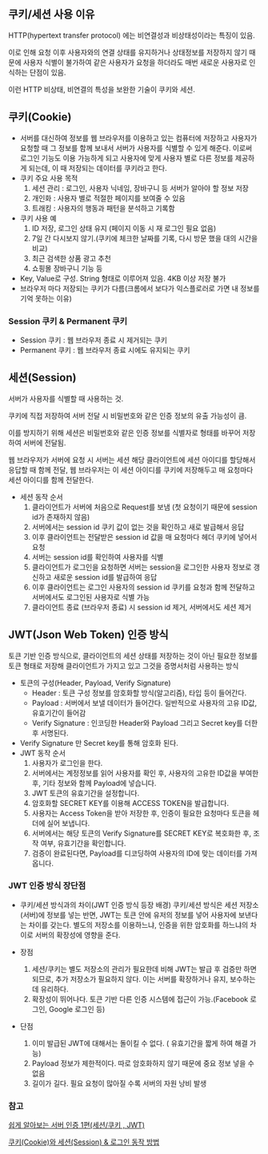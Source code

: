 ## 쿠키/세션 사용 이유

  HTTP(hypertext transfer protocol) 에는 비연결성과 비상태성이라는 특징이 있음.  

  이로 인해 요청 이후 사용자와의 연결 상태를 유지하거나 상태정보를 저장하지 않기 때문에 사용자 식별이 불가하여 같은 사용자가 요청을 하더라도 매번 새로운 사용자로 인식하는 단점이 있음.

  이런 HTTP 비상태, 비연결의 특성을 보완한 기술이 쿠키와 세션.

## 쿠키(Cookie)

- 서버를 대신하여 정보를 웹 브라우저를 이용하고 있는 컴퓨터에 저장하고 사용자가 요청할 때 그 정보를 함께 보내서 서버가 사용자를 식별할 수 있게 해준다. 이로써 로그인 기능도 이용 가능하게 되고 사용자에 맞게 사용자 별로 다른 정보를 제공하게 되는데, 이 때 저장되는 데이터를 쿠키라고 한다.
- 쿠키 주요 사용 목적
    1. 세션 관리 : 로그인, 사용자 닉네임, 장바구니 등 서버가 알아야 할 정보 저장
    2. 개인화 : 사용자 별로 적절한 페이지를 보여줄 수 있음
    3. 트래킹 : 사용자의 행동과 패턴을 분석하고 기록함
- 쿠키 사용 예
    1. ID 저장, 로그인 상태 유지 (페이지 이동 시 재 로그인 필요 없음)
    2. 7일 간 다시보지 않기.(쿠키에 체크한 날짜를 기록, 다시 방문 했을 대의 시간을 비교)
    3. 최근 검색한 상품 광고 추천
    4. 쇼핑몰 장바구니 기능 등
- Key, Value로 구성. String 형태로 이루어져 있음. 4KB 이상 저장 불가
- 브라우저 마다 저장되는 쿠키가 다름(크롬에서 보다가 익스플로러로 가면 내 정보를 기억 못하는 이유)

### Session 쿠키 & Permanent 쿠키

- Session 쿠키 : 웹 브라우저 종료 시 제거되는 쿠키
- Permanent 쿠키 : 웹 브라우저 종료 시에도 유지되는 쿠키


## 세션(Session)

서버가 사용자를 식별할 때 사용하는 것. 

쿠키에 직접 저장하여 서버 전달 시 비밀번호와 같은 인증 정보의 유출 가능성이 큼.

이를 방지하기 위해 세션은 비밀번호와 같은 인증 정보를 식별자로 형태를 바꾸어 저장하여 서버에 전달됨.

웹 브라우저가 서버에 요청 시 서버는 세션 해당 클라이언트에 세션 아이디를 할당해서 응답할 때 함께 전달, 웹 브라우저는 이 세션 아이디를 쿠키에 저장해두고 매 요청마다 세션 아이디를 함께 전달한다. 

- 세션 동작 순서
    1. 클라이언트가 서버에 처음으로 Request를 보냄 (첫 요청이기 때문에 session id가 존재하지 않음)
    2. 서버에서는 session id 쿠키 값이 없는 것을 확인하고 새로 발급해서 응답
    3. 이후 클라이언트는 전달받은 session id 값을 매 요청마다 헤더 쿠키에 넣어서 요청
    4. 서버는 session id를 확인하여 사용자를 식별
    5. 클라이언트가 로그인을 요청하면 서버는 session을 로그인한 사용자 정보로 갱신하고 새로운 session id를 발급하여 응답
    6. 이후 클라이언트는 로그인 사용자의 session id 쿠키를 요청과 함께 전달하고 서버에서도 로그인된 사용자로 식별 가능
    7. 클라이언트 종료 (브라우저 종료) 시 session id 제거, 서버에서도 세션 제거


## JWT(Json Web Token) 인증 방식

 토큰 기반 인증 방식으로, 클라이언트의 세션 상태를 저장하는 것이 아닌 필요한 정보를 토큰 형태로 저장해 클라이언트가 가지고 있고 그것을 증명서처럼 사용하는 방식

- 토큰의 구성(Header, Payload, Verify Signature)
    - Header : 토큰 구성 정보를 암호화할 방식(알고리즘), 타입 등이 들어간다.
    - Payload : 서버에서 보낼 데이터가 들어간다. 일반적으로 사용자의 고유 ID값, 유효기간이 들어감
    - Verify Signature : 인코딩한 Header와 Payload 그리고 Secret key를 더한 후 서명된다.
- Verify Signature 만 Secret key를 통해 암호화 된다.
- JWT 동작 순서
    1. 사용자가 로그인을 한다.
    2. 서버에서는 계정정보를 읽어 사용자를 확인 후, 사용자의 고유한 ID값을 부여한 후, 기타 정보와 함께 Payload에 넣습니다.
    3. JWT 토큰의 유효기간을 설정합니다.
    4. 암호화할 SECRET KEY를 이용해 ACCESS TOKEN을 발급합니다.
    5. 사용자는 Access Token을 받아 저장한 후, 인증이 필요한 요청마다 토큰을 헤더에 실어 보냅니다.
    6. 서버에서는 해당 토큰의 Verify Signature를 SECRET KEY로 복호화한 후, 조작 여부, 유효기간을 확인합니다.
    7. 검증이 완료된다면, Payload를 디코딩하여 사용자의 ID에 맞는 데이터를 가져옵니다.

### JWT 인증 방식 장단점

- 쿠키/세션 방식과의 차이(JWT 인증 방식 등장 배경)
     쿠키/세션 방식은 세션 저장소(서버)에 정보를 넣는 반면, JWT는 토큰 안에 유저의 정보를 넣어 사용자에 보낸다는 차이를 갖는다. 별도의 저장소를 이용하느냐, 인증을 위한 암호화를 하느냐의 차이로 서버의 확장성에 영향을 준다.

- 장점
    1. 세션/쿠키는 별도 저장소의 관리가 필요한데 비해 JWT는 발급 후 검증만 하면되므로, 추가 저장소가 필요하지 않다. 이는 서버를 확장하거나 유지, 보수하는데 유리하다.
    2. 확장성이 뛰어나다. 토큰 기반 다른 인증 시스템에 접근이 가능.(Facebook 로그인, Google 로그인 등)
- 단점
    1. 이미 발급된 JWT에 대해서는 돌이킬 수 없다. ( 유효기간을 짧게 하여 해결 가능)
    2. Payload 정보가 제한적이다. 따로 암호화하지 않기 때문에 중요 정보 넣을 수 없음
    3. 길이가 길다. 필요 요청이 많아질 수록 서버의 자원 낭비 발생

### 참고

[쉽게 알아보는 서버 인증 1편(세션/쿠키 , JWT)](https://tansfil.tistory.com/58)

[쿠키(Cookie)와 세션(Session) & 로그인 동작 방법](https://cjh5414.github.io/cookie-and-session/)
